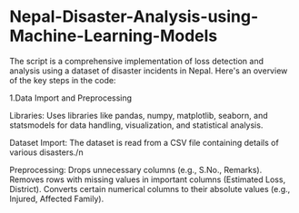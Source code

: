 # Nepal-Disaster-Analysis-using-Machine-Learning-Models

The script is a comprehensive implementation of loss detection and analysis using a dataset of disaster incidents in Nepal. Here's an overview of the key steps in the code:

1.Data Import and Preprocessing

Libraries: Uses libraries like pandas, numpy, matplotlib, seaborn, and statsmodels for data handling, visualization, and statistical analysis.

Dataset Import: The dataset is read from a CSV file containing details of various disasters./n

Preprocessing:
Drops unnecessary columns (e.g., S.No., Remarks).
Removes rows with missing values in important columns (Estimated Loss, District).
Converts certain numerical columns to their absolute values (e.g., Injured, Affected Family).



